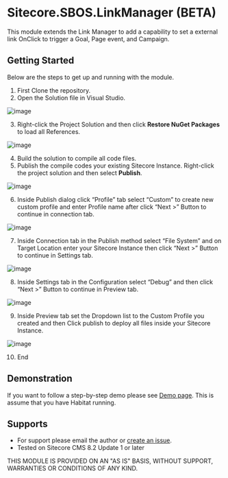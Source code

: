 # Sitecore.SBOS.LinkManager (BETA) 
This module extends the Link Manager to add a capability to set a external link OnClick to trigger a Goal, Page event, and Campaign. 

## Getting Started
Below are the steps to get up and running with the module.

1. First Clone the repository.
2. Open the Solution file in Visual Studio.

![image](https://cloud.githubusercontent.com/assets/2329372/25974770/9af4acea-365f-11e7-8edc-99dd9be43455.png)

3. Right-click the Project Solution and then click **Restore NuGet Packages** to load all References.

![image](https://cloud.githubusercontent.com/assets/2329372/25974805/ca97d292-365f-11e7-8a6e-3e1cab739dd1.png)

4. Build the solution to compile all code files.
5. Publish the compile codes your existing Sitecore Instance. Right-click the project solution and then select **Publish**.

![image](https://cloud.githubusercontent.com/assets/2329372/25974813/d0080af8-365f-11e7-9061-0883c2876ad7.png)

6. Inside Publish dialog click “Profile” tab select “Custom” to create new custom profile and enter Profile name after click “Next >” Button to continue in connection tab.

![image](https://user-images.githubusercontent.com/2329372/29326763-5e2cfb8a-821f-11e7-8a4c-3fa531d215ef.png)

7. Inside Connection tab in the Publish method select “File System” and on Target Location enter your Sitecore Instance then click “Next >” Button to continue in Settings tab.

![image](https://user-images.githubusercontent.com/2329372/29326802-83fd2830-821f-11e7-955a-a3ca4c99e6bf.png)

8. Inside Settings tab in the Configuration select “Debug” and then click “Next >” Button to continue in Preview tab.

![image](https://user-images.githubusercontent.com/2329372/29326848-ac5a1c52-821f-11e7-9d1c-d6b147ab3a10.png)

9. Inside Preview tab set the Dropdown list to the Custom Profile you created and then Click publish to deploy all files inside your Sitecore Instance.

![image](https://user-images.githubusercontent.com/2329372/29326877-c8f1ceb4-821f-11e7-9521-0ef4781ecc74.png)

10. End

## Demonstration 
If you want to follow a step-by-step demo please see [Demo page](https://github.com/raseniero/Sitecore.SBOS.LinkManager/blob/master/Demo.md). This is assume that you have Habitat running.

## Supports
+ For support please email the author or [create an issue](https://github.com/raseniero/Sitecore.SBOS.LinkManager/issues/new).
+ Tested on Sitecore CMS 8.2 Update 1 or later

THIS MODULE IS PROVIDED ON AN "AS IS" BASIS, WITHOUT SUPPORT, WARRANTIES OR CONDITIONS OF ANY KIND.
